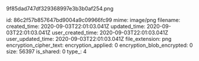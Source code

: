 9f85dad747df329368997e3b3b0af254.png

id: 86c2f57b857647bd9004a9c09966fc99
mime: image/png
filename: 
created_time: 2020-09-03T22:01:03.041Z
updated_time: 2020-09-03T22:01:03.041Z
user_created_time: 2020-09-03T22:01:03.041Z
user_updated_time: 2020-09-03T22:01:03.041Z
file_extension: png
encryption_cipher_text: 
encryption_applied: 0
encryption_blob_encrypted: 0
size: 56397
is_shared: 0
type_: 4